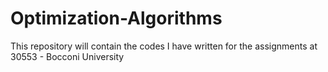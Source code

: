 # Optimization-Algorithms
This repository will contain the codes I have written for the assignments at 30553 - Bocconi University
